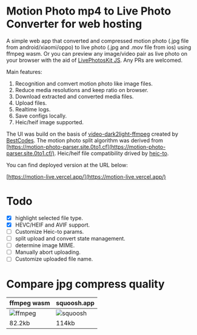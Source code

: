 # Motion Photo mp4 to Live Photo Converter for web hosting

A simple web app that converted and compressed motion photo (.jpg file from android/xiaomi/oppo) to live photo (.jpg and .mov file from ios) using ffmpeg wasm. Or you can preview any image/video pair as live photo on your browser with the aid of [LivePhotosKit JS](https://developer.apple.com/documentation/livephotoskitjs). Any PRs are welcomed.

Main features:

1. Recognition and comvert motion photo like image files.
2. Reduce media resolutions and keep ratio on browser.
3. Download extracted and converted media files.
4. Upload files.
5. Realtime logs.
6. Save configs locally.
7. Heic/heif image supported.

The UI was build on the basis of [video-dark2light-ffmpeg](https://github.com/The-Best-Codes/video-dark2light-ffmpeg) created by [BestCodes](https://bestcodes.dev). The motion photo split algorithm was derived from [https://motion-photo-parser.site.0to1.cf](https://motion-photo-parser.site.0to1.cf/). Heic/heif file compatibility drived by [heic-to](https://github.com/hoppergee/heic-to).

You can find deployed version at the URL below:

[https://motion-live.vercel.app/](https://motion-live.vercel.app/)

# Todo
- [x] highlight selected file type.
- [x] HEVC/HEIF and AVIF support.
- [ ] Customize Heic-to params.
- [ ] split upload and convert state management.
- [ ] determine image MIME.
- [ ] Manually abort uploading.
- [ ] Customize uploaded file name.

# Compare jpg compress quality

| ffmpeg wasm                                                  | squoosh.app                                                  |
| ------------------------------------------------------------ | ------------------------------------------------------------ |
| ![ffmpeg](https://github.com/user-attachments/assets/3ca8b022-9165-4682-98fd-d4e4ffd7c6ce) | ![squoosh](https://github.com/user-attachments/assets/dbc70c95-e09f-4a32-b76f-79b14ebe7066) |
| 82.2kb                                                       | 114kb                                                        |